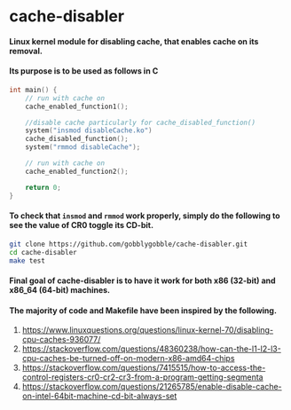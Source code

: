# cache-disabler

#### Linux kernel module for disabling cache, that enables cache on its removal.
#### Its purpose is to be used as follows in C
```c
int main() {
    // run with cache on
    cache_enabled_function1();

    //disable cache particularly for cache_disabled_function()
    system("insmod disableCache.ko")
    cache_disabled_function();
    system("rmmod disableCache");

    // run with cache on
    cache_enabled_function2();

    return 0;
}
```

#### To check that `insmod` and `rmmod` work properly, simply do the following to see the value of CR0 toggle its CD-bit.
```bash
git clone https://github.com/gobblygobble/cache-disabler.git
cd cache-disabler
make test
```

#### Final goal of cache-disabler is to have it work for both x86 (32-bit) and x86_64 (64-bit) machines.
#### The majority of code and Makefile have been inspired by the following.
1. https://www.linuxquestions.org/questions/linux-kernel-70/disabling-cpu-caches-936077/
2. https://stackoverflow.com/questions/48360238/how-can-the-l1-l2-l3-cpu-caches-be-turned-off-on-modern-x86-amd64-chips
3. https://stackoverflow.com/questions/7415515/how-to-access-the-control-registers-cr0-cr2-cr3-from-a-program-getting-segmenta
4. https://stackoverflow.com/questions/21265785/enable-disable-cache-on-intel-64bit-machine-cd-bit-always-set
